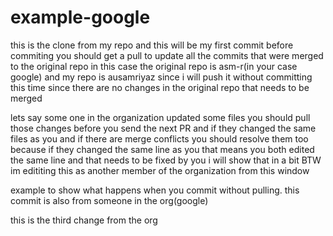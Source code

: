 # example-google


this is the clone from my repo and this will be my first commit before 
commiting you should get a pull to update all the commits that were merged to 
the original repo in this case the original repo is asm-r(in your case google)
and my repo is ausamriyaz since i will push it without committing this time since there 
are no changes in the original repo that needs to be merged


lets say some one in the organization updated some files you should pull those changes before 
you send the next PR and if they changed the same files as you and if there are merge conflicts you should 
resolve them too because if they changed the same line as you that means you both edited the same line 
and that needs to be fixed by you i will show that in a bit BTW im edititing this as another member of the organization 
from this window 


example to show what happens when you commit without pulling. this commit is also from someone in the org(google)

this is the third change from the org

